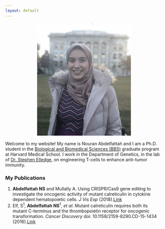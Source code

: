 ```yaml
---
layout: default
---
```


<div style="text-align:center"><img src="images/Nouran.JPG" width="300"></div>

Welcome to my website! My name is Nouran Abdelfattah and I am a Ph.D. student in the [Biological and Biomedical Sciences (BBS)](http://www.hms.harvard.edu/dms/bbs/) graduate program at Harvard Medical School. I work in the Department of Genetics, in the lab of [Dr. Stephen Elledge](https://elledge.hms.harvard.edu/), on engineering T-cells to enhance anti-tumor immunity.

### My Publications

1. **Abdelfattah NS** and Mullally A. Using CRISPR/Cas9 gene editing to investigate the oncogenic activity of mutant calreticulin in cytokine dependent hematopoietic cells. *J Vis Exp* (2018).[Link](https://www.jove.com/video/56726/using-crisprcas9-gene-editing-to-investigate-oncogenic-activity)
2. Elf, S<sup>1</sup>, **Abdelfattah NS**<sup>1</sup>, *et al*. Mutant calreticulin requires both its mutant C-terminus and the thrombopoietin receptor for oncogenic transformation. *Cancer Discovery* doi: 10.1158/2159-8290.CD-15-1434 (2016).[Link](http://cancerdiscovery.aacrjournals.org/content/6/4/368.long)
<!-- ![alt text](images/Nouran.JPG) -->
